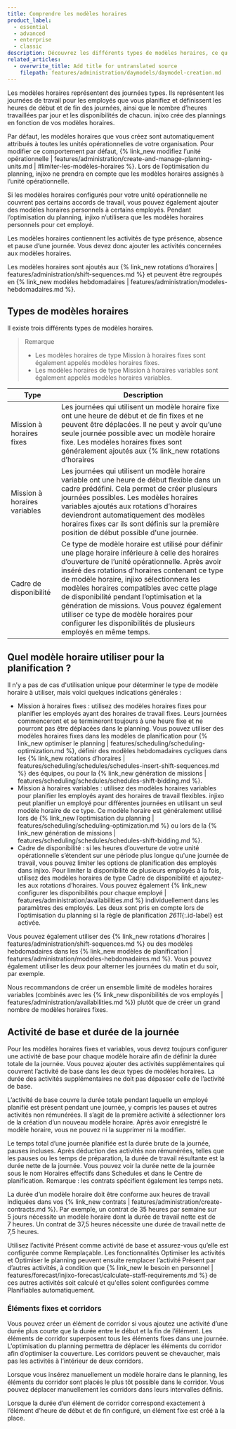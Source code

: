 ```yaml
---
title: Comprendre les modèles horaires
product_label:
  - essential
  - advanced
  - enterprise
  - classic
description: Découvrez les différents types de modèles horaires, ce qu’il faut prendre en compte avant de pouvoir créer un modèle horaire et l’impact de la modification d’un modèle horaire sur le planning.
related_articles:
  - overwrite_title: Add title for untranslated source
    filepath: features/administration/daymodels/daymodel-creation.md
---
```


Les modèles horaires représentent des journées types. Ils représentent les journées de travail pour les employés que vous planifiez et définissent les heures de début et de fin des journées, ainsi que le nombre d’heures travaillées par jour et les disponibilités de chacun. injixo crée des plannings en fonction de vos modèles horaires.

Par défaut, les modèles horaires que vous créez sont automatiquement attribués à toutes les unités opérationnelles de votre organisation. Pour modifier ce comportement par défaut, {% link_new modifiez l’unité opérationnelle | features/administration/create-and-manage-planning-units.md | #limiter-les-modèles-horaires %}. Lors de l’optimisation du planning, injixo ne prendra en compte que les modèles horaires assignés à l’unité opérationnelle.

Si les modèles horaires configurés pour votre unité opérationnelle ne couvrent pas certains accords de travail, vous pouvez également ajouter des modèles horaires personnels à certains employés. Pendant l’optimisation du planning, injixo n’utilisera que les modèles horaires personnels pour cet employé.

Les modèles horaires contiennent les activités de type présence, absence et pause d’une journée. Vous devez donc ajouter les activités concernées aux modèles horaires. <!-- add link when translated -->

Les modèles horaires sont ajoutés aux {% link_new rotations d’horaires | features/administration/shift-sequences.md %} et peuvent être regroupés en {% link_new modèles hebdomadaires | features/administration/modeles-hebdomadaires.md %}.


## Types de modèles horaires

Il existe trois différents types de modèles horaires. 

> Remarque
> 
> - Les modèles horaires de type Mission à horaires fixes sont également appelés modèles horaires fixes.<br> 
> - Les modèles horaires de type Mission à horaires variables sont également appelés modèles horaires variables.


| Type                | Description                                                                                                                                                                                                                                                                                              |
| ------------------- | -------------------------------------------------------------------------------------------------------------------------------------------------------------------------------------------------------------------------------------------------------------------------------------------------------- |
| Mission à horaires fixes         | Les journées qui utilisent un modèle horaire fixe ont une heure de début et de fin fixes et ne peuvent être déplacées. Il ne peut y avoir qu’une seule journée possible avec un modèle horaire fixe. Les modèles horaires fixes sont généralement ajoutés aux {% link_new rotations d’horaires | features/administration/shift-sequences.md %}.                                      |
| Mission à horaires variables      | Les journées qui utilisent un modèle horaire variable ont une heure de début flexible dans un cadre prédéfini. Cela permet de créer plusieurs journées possibles. Les modèles horaires variables ajoutés aux rotations d’horaires deviendront automatiquement des modèles horaires fixes car ils sont définis sur la première position de début possible d'une journée. |
| Cadre de disponibilité | Ce type de modèle horaire est utilisé pour définir une plage horaire inférieure à celle des horaires d’ouverture de l’unité opérationnelle. Après avoir inséré des rotations d’horaires contenant ce type de modèle horaire, injixo sélectionnera les modèles horaires compatibles avec cette plage de disponibilité pendant l’optimisation et la génération de missions. Vous pouvez également utiliser ce type de modèle horaires pour configurer les disponibilités de plusieurs employés en même temps.          |

## Quel modèle horaire utiliser pour la planification&nbsp;?

Il n’y a pas de cas d'utilisation unique pour déterminer le type de modèle horaire à utiliser, mais voici quelques indications générales&nbsp;:

- Mission à horaires fixes&nbsp;: utilisez des modèles horaires fixes pour planifier les employés ayant des horaires de travail fixes. Leurs journées commenceront et se termineront toujours à une heure fixe et ne pourront pas être déplacées dans le planning.
Vous pouvez utiliser des modèles horaires fixes dans les modèles de planification pour {% link_new optimiser le planning | features/scheduling/scheduling-optimization.md %}, définir des modèles hebdomadaires cycliques dans les {% link_new rotations d’horaires | features/scheduling/schedules/schedules-insert-shift-sequences.md %} des équipes, ou pour la {% link_new génération de missions | features/scheduling/schedules/schedules-shift-bidding.md %}.
- Mission à horaires variables&nbsp;:  utilisez des modèles horaires variables pour planifier les employés ayant des horaires de travail flexibles. injixo peut planifier un employé pour différentes journées en utilisant un seul modèle horaire de ce type. Ce modèle horaire est généralement utilisé lors de {% link_new l’optimisation du planning | features/scheduling/scheduling-optimization.md %} ou lors de la {% link_new génération de missions | features/scheduling/schedules/schedules-shift-bidding.md %}.
- Cadre de disponibilité&nbsp;: si les heures d’ouverture de votre unité opérationnelle s’étendent sur une période plus longue qu'une journée de travail, vous pouvez limiter les options de planification des employés dans injixo. Pour limiter la disponibilité de plusieurs employés à la fois, utilisez des modèles horaires de type Cadre de disponibilité et ajoutez-les aux rotations d’horaires. Vous pouvez également {% link_new configurer les disponibilités pour chaque employé | features/administration/availabilities.md %} individuellement dans les paramètres des employés. Les deux sont pris en compte lors de l’optimisation du planning si la règle de planification _2611_{:.id-label} est activée.

Vous pouvez également utiliser des {% link_new rotations d’horaires | features/administration/shift-sequences.md %} ou des modèles hebdomadaires dans les {% link_new modèles de planification | features/administration/modeles-hebdomadaires.md %}. Vous pouvez également utiliser les deux pour alterner les journées du matin et du soir, par exemple.

Nous recommandons de créer un ensemble limité de modèles horaires variables (combinés avec les {% link_new disponibilités de vos employés | features/administration/availabilities.md %}) plutôt que de créer un grand nombre de modèles horaires fixes.

## Activité de base et durée de la journée

Pour les modèles horaires fixes et variables, vous devez toujours configurer une activité de base pour chaque modèle horaire afin de définir la durée totale de la journée. Vous pouvez ajouter des activités supplémentaires qui couvrent l’activité de base dans les deux types de modèles horaires. La durée des activités supplémentaires ne doit pas dépasser celle de l’activité de base.

L’activité de base couvre la durée totale pendant laquelle un employé planifié est présent pendant une journée, y compris les pauses et autres activités non rémunérées. Il s’agit de la première activité à sélectionner lors de la création d’un nouveau modèle horaire. Après avoir enregistré le modèle horaire, vous ne pouvez ni la supprimer ni la modifier.

Le temps total d’une journée planifiée est la durée brute de la journée, pauses incluses. Après déduction des activités non rémunérées, telles que les pauses ou les temps de préparation, la durée de travail résultante est la durée nette de la journée. Vous pouvez voir la durée nette de la journée sous le nom Horaires effectifs dans Schedules et dans le Centre de planification. Remarque&nbsp;: les contrats spécifient également les temps nets. 

La durée d’un modèle horaire doit être conforme aux heures de travail indiquées dans vos {% link_new contrats | features/administration/create-contracts.md %}.
Par exemple, un contrat de 35&nbsp;heures par semaine sur 5&nbsp;jours nécessite un modèle horaire dont la durée de travail nette est de 7&nbsp;heures. Un contrat de 37,5&nbsp;heures nécessite une durée de travail nette de 7,5&nbsp;heures.

Utilisez l’activité Présent comme activité de base et assurez-vous qu’elle est configurée comme Remplaçable. Les fonctionnalités Optimiser les activités et Optimiser le planning peuvent ensuite remplacer l’activité Présent par d’autres activités, à condition que {% link_new le besoin en personnel | features/forecast/injixo-forecast/calculate-staff-requirements.md %} de ces autres activités soit calculé et qu'elles soient configurées comme Planifiables automatiquement.

### Éléments fixes et corridors

Vous pouvez créer un élément de corridor si vous ajoutez une activité d’une durée plus courte que la durée entre le début et la fin de l’élément. Les éléments de corridor superposent tous les éléments fixes dans une journée. L’optimisation du planning permettra de déplacer les éléments du corridor afin d’optimiser la couverture. Les corridors peuvent se chevaucher, mais pas les activités à l’intérieur de deux corridors.

Lorsque vous insérez manuellement un modèle horaire dans le planning, les éléments du corridor sont placés le plus tôt possible dans le corridor. Vous pouvez déplacer manuellement les corridors dans leurs intervalles définis.

Lorsque la durée d’un élément de corridor correspond exactement à l’élément d’heure de début et de fin configuré, un élément fixe est créé à la place.

